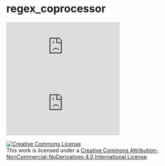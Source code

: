 # regex_coprocessor

![cicero_multi_new_interconnection (1).pdf](https://github.com/DanieleParravicini/regex_coprocessor/files/7091844/cicero_multi_new_interconnection.1.pdf)
![cicero_engine_multi_char.pdf](https://github.com/DanieleParravicini/regex_coprocessor/files/7091845/cicero_engine_multi_char.pdf)


<a rel="license" href="http://creativecommons.org/licenses/by-nc-nd/4.0/"><img alt="Creative Commons License" style="border-width:0" src="https://i.creativecommons.org/l/by-nc-nd/4.0/88x31.png" /></a><br />This work is licensed under a <a rel="license" href="http://creativecommons.org/licenses/by-nc-nd/4.0/">Creative Commons Attribution-NonCommercial-NoDerivatives 4.0 International License</a>.
